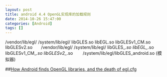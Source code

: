 ```yaml
---
layout: post
title: android 4.4 OpenGL实现库的加载规则
date: 2014-10-26 15:47:00
categories: [Android]
tags: []
---
```

/vendor/lib/egl/
/system/lib/egl/
libGLES.so
libEGL.so libGLESv1_CM.so libGLESv2.so
     
/vendor/lib/egl/
/system/lib/egl/
libGLES_*.so
libEGL_*.so libGLESv1_CM_*.so libGLESv2_*.so
      
/system/lib/egl/libGLES_android.so (模拟器)




##[How Android finds OpenGL libraries, and the death of egl.cfg](http://www.2net.co.uk/tutorial/android-egl-cgf-is-dead)

